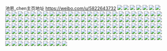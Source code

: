 池恩_chen主页地址 https://weibo.com/u/5822643732 
![](https://wx4.sinaimg.cn/mw2000/006m3dCAly1h7r2nkjbfuj32dr36cnph.jpg) 
![](https://wx4.sinaimg.cn/mw2000/006m3dCAly1h7r2ngxf3tj32dr36cqv7.jpg) 
![](https://wx4.sinaimg.cn/mw2000/006m3dCAly1h7r2vgspqcj32802ypx6r.jpg) 
![](https://wx4.sinaimg.cn/mw2000/006m3dCAly1h7r2no700vj32802yp7wk.jpg) 
![](https://wx4.sinaimg.cn/mw2000/006m3dCAgy1h7hulcvu68j30u013zard.jpg) 
![](https://wx4.sinaimg.cn/mw2000/006m3dCAgy1h7huleqnqij30u014049x.jpg) 
![](https://wx4.sinaimg.cn/mw2000/006m3dCAgy1h7hulg9dg1j30u0140wr0.jpg) 
![](https://wx4.sinaimg.cn/mw2000/006m3dCAgy1h7hulhidywj30u0140gx0.jpg) 
![](https://wx4.sinaimg.cn/mw2000/006m3dCAgy1h7huldiz6sj30u013z79a.jpg) 
![](https://wx4.sinaimg.cn/mw2000/006m3dCAly1h5kel2zwvgj30u01400xm.jpg) 
![](https://wx4.sinaimg.cn/mw2000/006m3dCAly1h5kel28ruwj30lo0wiwlj.jpg) 
![](https://wx4.sinaimg.cn/mw2000/006m3dCAly1h4p5pf1agyj30u01sy79k.jpg) 
![](https://wx4.sinaimg.cn/mw2000/006m3dCAly1h4p5pjcox4j30u01sywl1.jpg) 
![](https://wx4.sinaimg.cn/mw2000/006m3dCAly1h414c9djjej30u0140n42.jpg) 
![](https://wx4.sinaimg.cn/mw2000/006m3dCAly1h414c9xne8j30u0140agr.jpg) 
![](https://wx4.sinaimg.cn/mw2000/006m3dCAly1h414caf0z6j31400u0aid.jpg) 
![](https://wx4.sinaimg.cn/mw2000/006m3dCAly1h3uojct8edj30u01hcwpl.jpg) 
![](https://wx4.sinaimg.cn/mw2000/006m3dCAly1h3uojbfwl4j30u01hck2e.jpg) 
![](https://wx4.sinaimg.cn/mw2000/006m3dCAly1h3uojgrxexj30k00zk0zm.jpg) 
![](https://wx4.sinaimg.cn/mw2000/006m3dCAly1h3uojhsffxj30u01hcgwg.jpg) 
![](https://wx4.sinaimg.cn/mw2000/006m3dCAly1h3uojea9b5j30u01404ae.jpg) 
![](https://wx4.sinaimg.cn/mw2000/006m3dCAly1h3uojfty0oj30u0140n84.jpg) 
![](https://wx4.sinaimg.cn/mw2000/006m3dCAly1h2xbmrrefuj31qt28gqv5.jpg) 
![](https://wx4.sinaimg.cn/mw2000/006m3dCAly1h2xbmsrum6j31vx2ik7wi.jpg) 
![](https://wx4.sinaimg.cn/mw2000/006m3dCAly1h2xbmupddfj321m2q5qv6.jpg) 
![](https://wx4.sinaimg.cn/mw2000/006m3dCAly1h2xbmvslrzj32bz302x6q.jpg) 
![](https://wx4.sinaimg.cn/mw2000/006m3dCAly1h2xbmtszwmj31o028ehdt.jpg) 
![](https://wx4.sinaimg.cn/mw2000/006m3dCAly1h2xbmx48rij32802ypu0z.jpg) 
![](https://wx4.sinaimg.cn/mw2000/006m3dCAly1h2xbmy97u5j32802ypu0z.jpg) 
![](https://wx4.sinaimg.cn/mw2000/006m3dCAly1h2xbmzk5brj32802ypx6r.jpg) 
![](https://wx4.sinaimg.cn/mw2000/006m3dCAly1h2xbn1314yj32802ypx6r.jpg) 
![](https://wx4.sinaimg.cn/mw2000/006m3dCAly1h1okf8n5csj32802yo1kz.jpg) 
![](https://wx4.sinaimg.cn/mw2000/006m3dCAly1h1okf5u8jhj32802yo1kz.jpg) 
![](https://wx4.sinaimg.cn/mw2000/006m3dCAly1h1okf4pvd8j32802sqnpe.jpg) 
![](https://wx4.sinaimg.cn/mw2000/006m3dCAly1h1okfa5fclj32802yo4qr.jpg) 
![](https://wx4.sinaimg.cn/mw2000/006m3dCAly1h1okfcbzhtj32802yox6q.jpg) 
![](https://wx4.sinaimg.cn/mw2000/006m3dCAly1h1okfdkr0ej32802you0y.jpg) 
![](https://wx4.sinaimg.cn/mw2000/006m3dCAgy1gzbtzwhsyoj30u013zk4u.jpg) 
![](https://wx4.sinaimg.cn/mw2000/006m3dCAgy1gzbtzxg1kgj30u0140te7.jpg) 
![](https://wx4.sinaimg.cn/mw2000/006m3dCAgy1gzbtzz19umj30u0140tgx.jpg) 
![](https://wx4.sinaimg.cn/mw2000/006m3dCAgy1gzbtzvdzvjj31400u0aia.jpg) 
![](https://wx4.sinaimg.cn/mw2000/006m3dCAgy1gzbu00641tj30u013zqbc.jpg) 
![](https://wx4.sinaimg.cn/mw2000/006m3dCAgy1gzbu04l6l3j31400u0dry.jpg) 
![](https://wx4.sinaimg.cn/mw2000/006m3dCAgy1gzbu05p8ulj31400u0ajb.jpg) 
![](https://wx4.sinaimg.cn/mw2000/006m3dCAgy1gzbu09rrorj30u013zqcm.jpg) 
![](https://wx4.sinaimg.cn/mw2000/006m3dCAgy1gzbu0avgxcj30u10u046r.jpg) 
![](https://wx4.sinaimg.cn/mw2000/006m3dCAly1gy7nhwzk4hj30u0140n3p.jpg) 
![](https://wx4.sinaimg.cn/mw2000/006m3dCAly1gy7nhxcs67j30u0140q82.jpg) 
![](https://wx4.sinaimg.cn/mw2000/006m3dCAly1gy7nhxp7ppj30u0140435.jpg) 
![](https://wx4.sinaimg.cn/mw2000/006m3dCAly1gy7nhy0boaj30u0140aew.jpg) 
![](https://wx4.sinaimg.cn/mw2000/006m3dCAly1gy7nhyjenrj30u0140tgk.jpg) 
![](https://wx4.sinaimg.cn/mw2000/006m3dCAly1gy7nhz50tnj30u0140113.jpg) 
![](https://wx4.sinaimg.cn/mw2000/006m3dCAly1gy7nhw7lyrj30u0140jyl.jpg) 
![](https://wx4.sinaimg.cn/mw2000/006m3dCAly1gy7nhzrbiuj30u0140qe8.jpg) 
![](https://wx4.sinaimg.cn/mw2000/006m3dCAly1gy7ni08idlj30u01syafm.jpg) 
![](https://wx4.sinaimg.cn/mw2000/006m3dCAly1gx14jn86axj32c0340x6r.jpg) 
![](https://wx4.sinaimg.cn/mw2000/006m3dCAly1gv6tucqk2aj62c033ye8202.jpg) 
![](https://wx4.sinaimg.cn/mw2000/006m3dCAly1gv6tuj5m7wj62c033yu0y02.jpg) 
![](https://wx4.sinaimg.cn/mw2000/006m3dCAly1gv6tuc0927j62c033yqv502.jpg) 
![](https://wx4.sinaimg.cn/mw2000/006m3dCAly1gv6tufgabfj63402c0e8402.jpg) 
![](https://wx4.sinaimg.cn/mw2000/006m3dCAly1guuhxg1swjj61nv27tx6p02.jpg) 
![](https://wx4.sinaimg.cn/mw2000/006m3dCAly1guuhxqldpuj62in1w0kjn02.jpg) 
![](https://wx4.sinaimg.cn/mw2000/006m3dCAly1gtvjxhurhrj63402c0b2b02.jpg) 
![](https://wx4.sinaimg.cn/mw2000/006m3dCAly1gtvjxfqvx6j63402c01l002.jpg) 
![](https://wx4.sinaimg.cn/mw2000/006m3dCAly1gths602ca7j327t1nve81.jpg) 
![](https://wx4.sinaimg.cn/mw2000/006m3dCAly1gths5zhrmlj31nv27thdt.jpg) 
![](https://wx4.sinaimg.cn/mw2000/006m3dCAly1gths60rg6rj31w02inb2a.jpg) 
![](https://wx4.sinaimg.cn/mw2000/006m3dCAly1gths61g6tzj31nv27unpd.jpg) 
![](https://wx4.sinaimg.cn/mw2000/006m3dCAly1gths63e3tdj31nv27ukjl.jpg) 
![](https://wx4.sinaimg.cn/mw2000/006m3dCAly1gths65wpvmj31w0272qv7.jpg) 
![](https://wx4.sinaimg.cn/mw2000/006m3dCAly1gths66yzspj31w02inhdv.jpg) 
![](https://wx4.sinaimg.cn/mw2000/006m3dCAly1gths67qwn7j31w0246b2a.jpg) 
![](https://wx4.sinaimg.cn/mw2000/006m3dCAly1gths64nggyj31w02iohdu.jpg) 
![](https://wx4.sinaimg.cn/mw2000/006m3dCAly1gt18kyfdk6j30u0140n4h.jpg) 
![](https://wx4.sinaimg.cn/mw2000/006m3dCAly1gstjuxgbo8j31nv27tkjl.jpg) 
![](https://wx4.sinaimg.cn/mw2000/006m3dCAly1gstjv0jc0aj31w02in7wj.jpg) 
![](https://wx4.sinaimg.cn/mw2000/006m3dCAly1gstk0d5olzj31w02inqv7.jpg) 
![](https://wx4.sinaimg.cn/mw2000/006m3dCAly1gstjv1aik1j31nv27te81.jpg) 
![](https://wx4.sinaimg.cn/mw2000/006m3dCAly1gstk0bt5gmj327t1nvb29.jpg) 
![](https://wx4.sinaimg.cn/mw2000/006m3dCAly1gstk0dv5x7j31nv27tnpd.jpg) 
![](https://wx4.sinaimg.cn/mw2000/006m3dCAly1gr3allvf89j32d3340b2a.jpg) 
![](https://wx4.sinaimg.cn/mw2000/006m3dCAly1gq5h81x30wj30v91ipn7b.jpg) 
![](https://wx4.sinaimg.cn/mw2000/006m3dCAly1gq5h83jp95j31nv27t4qp.jpg) 
![](https://wx4.sinaimg.cn/mw2000/006m3dCAly1gq5h83viupj31411hctj5.jpg) 
![](https://wx4.sinaimg.cn/mw2000/006m3dCAly1gq5h811skjj31nv27thdt.jpg) 
![](https://wx4.sinaimg.cn/mw2000/006m3dCAly1gmwv4k1cwxj3252252kjm.jpg) 
![](https://wx4.sinaimg.cn/mw2000/006m3dCAly1gmwv4m4kywj33402c01kz.jpg) 
![](https://wx4.sinaimg.cn/mw2000/006m3dCAly1gmwv4l4jyhj33402c04qs.jpg) 
![](https://wx4.sinaimg.cn/mw2000/006m3dCAly1gmwv4j2sq5j33402c0kjm.jpg) 
![](https://wx4.sinaimg.cn/mw2000/006m3dCAly1gmwv4pf34dj31w02inu0y.jpg) 
![](https://wx4.sinaimg.cn/mw2000/006m3dCAly1gmwv4nt352j33402c14qq.jpg) 
![](https://wx4.sinaimg.cn/mw2000/006m3dCAly1gmwv4i6x3fj31nv27ub29.jpg) 
![](https://wx4.sinaimg.cn/mw2000/006m3dCAly1gmwv4hlxbwj31nv27t7wh.jpg) 
![](https://wx4.sinaimg.cn/mw2000/006m3dCAly1gl456u693qj31400u0wpl.jpg) 
![](https://wx4.sinaimg.cn/mw2000/006m3dCAly1gl456usi1tj30u0140qbx.jpg) 
![](https://wx4.sinaimg.cn/mw2000/006m3dCAly1gl456ug6ckj30u01407b6.jpg) 
![](https://wx4.sinaimg.cn/mw2000/006m3dCAly1gl4570jmqgj30u01sz1l7.jpg) 
![](https://wx4.sinaimg.cn/mw2000/006m3dCAly1gl458peob2j30u0140tjy.jpg) 
![](https://wx4.sinaimg.cn/mw2000/006m3dCAly1gl457159alj30u0140tme.jpg) 
![](https://wx4.sinaimg.cn/mw2000/006m3dCAly1gl1pklhy3yj32c03407wi.jpg) 
![](https://wx4.sinaimg.cn/mw2000/006m3dCAly1gkwuqhcq1rj31vo0v9b2e.jpg) 
![](https://wx4.sinaimg.cn/mw2000/006m3dCAly1gkwupxp1plj31vo0v9hdw.jpg) 
![](https://wx4.sinaimg.cn/mw2000/006m3dCAgy1gkbbbn3twnj31400u016f.jpg) 
![](https://wx4.sinaimg.cn/mw2000/006m3dCAgy1gkbbbnr18rj31400u0gy1.jpg) 
![](https://wx4.sinaimg.cn/mw2000/006m3dCAgy1gkbbboq5x1j30u01404fx.jpg) 
![](https://wx4.sinaimg.cn/mw2000/006m3dCAgy1gkbbbphziij30u0140h1o.jpg) 
![](https://wx4.sinaimg.cn/mw2000/006m3dCAgy1gkbbbm88wwj30u014bngh.jpg) 
![](https://wx4.sinaimg.cn/mw2000/006m3dCAgy1gkbbbqaha6j30u0140h3d.jpg) 
![](https://wx4.sinaimg.cn/mw2000/006m3dCAgy1gkbbbqx05fj30u0140k59.jpg) 
![](https://wx4.sinaimg.cn/mw2000/006m3dCAgy1gkbbbroez9j30u0140tmm.jpg) 
![](https://wx4.sinaimg.cn/mw2000/006m3dCAgy1gkbbbsh6idj30u0140ak6.jpg) 
![](https://wx4.sinaimg.cn/mw2000/006m3dCAgy1gkbbbl9x0fj30u0140tkr.jpg) 
![](https://wx4.sinaimg.cn/mw2000/006m3dCAgy1gkbbbt6fkvj31400u0nbi.jpg) 
![](https://wx4.sinaimg.cn/mw2000/006m3dCAgy1gk8u7nrdh1j32b7340npg.jpg) 
![](https://wx4.sinaimg.cn/mw2000/006m3dCAgy1gk8u7tfq8dj32bg340b2c.jpg) 
![](https://wx4.sinaimg.cn/mw2000/006m3dCAgy1gk8u7vhus8j32bj340npe.jpg) 
![](https://wx4.sinaimg.cn/mw2000/006m3dCAgy1gk8u7x5pwrj30u0148k48.jpg) 
![](https://wx4.sinaimg.cn/mw2000/006m3dCAgy1gk8u80vaddj32c03407wj.jpg) 
![](https://wx4.sinaimg.cn/mw2000/006m3dCAgy1gk8u83jkc2j31nv27tkjl.jpg) 
![](https://wx4.sinaimg.cn/mw2000/006m3dCAgy1gk8u87v7waj32b43404qr.jpg) 
![](https://wx4.sinaimg.cn/mw2000/006m3dCAgy1gk8u8bx0gqj32c0340kjn.jpg) 
![](https://wx4.sinaimg.cn/mw2000/006m3dCAgy1gk8u8lwnztj31nv27tkjl.jpg) 
![](https://wx4.sinaimg.cn/mw2000/006m3dCAgy1gk8u7jm0wzj32c0340u10.jpg) 
![](https://wx4.sinaimg.cn/mw2000/006m3dCAgy1gk8u8ep6slj32c0340kjm.jpg) 
![](https://wx4.sinaimg.cn/mw2000/006m3dCAgy1gk8u8iwi5bj33402c04qs.jpg) 
![](https://wx4.sinaimg.cn/mw2000/006m3dCAly1ggh4kmf8s6j30u01407dp.jpg) 
![](https://wx4.sinaimg.cn/mw2000/006m3dCAly1ggh4klz0szj30u0140wsg.jpg) 
![](https://wx4.sinaimg.cn/mw2000/006m3dCAly1ggh4klgamkj30u013z7ei.jpg) 
![](https://wx4.sinaimg.cn/mw2000/006m3dCAly1ggh4knh5ocj30u00u07fh.jpg) 
![](https://wx4.sinaimg.cn/mw2000/006m3dCAly1ggh4kmxj9wj30ty13yk14.jpg) 
![](https://wx4.sinaimg.cn/mw2000/006m3dCAly1ggh4kl0rijj30u013zwu7.jpg) 
![](https://wx4.sinaimg.cn/mw2000/006m3dCAly1gfy18r8b1tj31nv27te81.jpg) 
![](https://wx4.sinaimg.cn/mw2000/006m3dCAly1gfy18s64sij31os1k47wh.jpg) 
![](https://wx4.sinaimg.cn/mw2000/006m3dCAly1gex157zvw5j30tt0tt7a2.jpg) 
![](https://wx4.sinaimg.cn/mw2000/006m3dCAly1gex158ohixj32c02c0x6p.jpg) 
![](https://wx4.sinaimg.cn/mw2000/006m3dCAly1gex157fhovj31nv27te81.jpg) 
![](https://wx4.sinaimg.cn/mw2000/006m3dCAly1gex15aeevqj32c034wx6q.jpg) 
![](https://wx4.sinaimg.cn/mw2000/006m3dCAly1gex15c0he6j31w01w0b29.jpg) 
![](https://wx4.sinaimg.cn/mw2000/006m3dCAly1gex15coni3j327t1nvhdt.jpg) 
![](https://wx4.sinaimg.cn/mw2000/006m3dCAly1gex159cs71j31nv27tb29.jpg) 
![](https://wx4.sinaimg.cn/mw2000/006m3dCAly1gex15baqadj321c21c4qp.jpg) 
![](https://wx4.sinaimg.cn/mw2000/006m3dCAly1gex15d7i4tj327t1nve81.jpg) 
